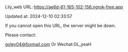 Lily_web URL: https://ae6d-61-165-102-156.ngrok-free.app

Updated at: 2024-12-10 02:33:57

If you cannot open this URL, the server might be down.

Please contact: 

goley04@foxmail.com Or Wechat:GL_yeaH